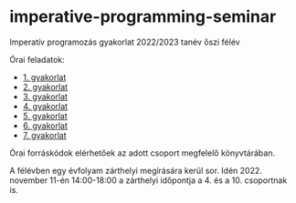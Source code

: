 # imperative-programming-seminar

Imperatív programozás gyakorlat 2022/2023 tanév őszi félév

Órai feladatok:

* [1. gyakorlat](exercises/01.md)
* [2. gyakorlat](exercises/02.md)
* [3. gyakorlat](exercises/03.md)
* [4. gyakorlat](exercises/04.md)
* [5. gyakorlat](exercises/05.md)
* [6. gyakorlat](exercises/06.md)
* [7. gyakorlat](exercises/07.md)


Órai forráskódok elérhetőek az adott csoport megfelelő könyvtárában.

A félévben egy évfolyam zárthelyi megírására kerül sor. Idén 2022. november 11-én 14:00-18:00 a zárthelyi időpontja a 4. és a 10. csoportnak is.

